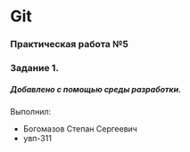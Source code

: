# Git
### Практическая работа №5
### Задание 1.
##### Добавлено с помощью среды разработки.
Выполнил:
* Богомазов Степан Сергеевич
* увп-311
